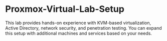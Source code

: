 # Proxmox-Virtual-Lab-Setup
This lab provides hands-on experience with KVM-based virtualization, Active Directory, network security, and penetration testing. You can expand this setup with additional machines and services based on your needs.
